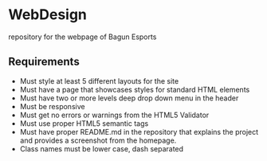 # WebDesign

repository for the webpage of Bagun Esports

## Requirements

-   Must style at least 5 different layouts for the site
-   Must have a page that showcases styles for standard HTML elements
-   Must have two or more levels deep drop down menu in the header
-   Must be responsive
-   Must get no errors or warnings from the HTML5 Validator
-   Must use proper HTML5 semantic tags
-   Must have proper README.md in the repository that explains the project and provides a screenshot from the homepage.
-   Class names must be lower case, dash separated
